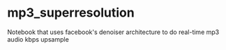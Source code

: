 # mp3_superresolution
Notebook that uses facebook's denoiser architecture to do real-time mp3 audio kbps upsample
